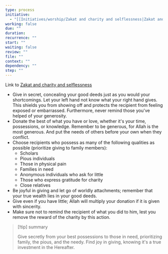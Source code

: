 ```yaml
---
type: process
initiative:
  - "[[Initiatives/worship/Zakat and charity and selflessness|Zakat and charity and selflessness]]"
working: false
due: ""
duration: 
recurrence: ""
start: ""
waiting: false
review: ""
file: ""
context: ""
dependency: ""
step: ""
---
```


Link to [Zakat and charity and selflessness](Initiatives/worship/Zakat%20and%20charity%20and%20selflessness.md)

* Give in secret, concealing your good deeds just as you would your shortcomings. Let your left hand not know what your right hand gives. This shields you from showing off and protects the recipient from feeling exposed or embarrassed. Furthermore, never remind those you've helped of your generosity.
* Donate the best of what you have or love, whether it's your time, possessions, or knowledge. Remember to be generous, for Allah is the most generous. And put the needs of others before your own when they conflict.
* Choose recipients who possess as many of the following qualities as possible (prioritize giving to family members):
    * Scholars
    * Pious individuals
    * Those in physical pain
    * Families in need
    * Anonymous individuals who ask for little
    * Those who express gratitude for charity
    * Close relatives
* Be joyful in giving and let go of worldly attachments; remember that your true wealth lies in your good deeds.
* Give even if you have little; Allah will multiply your donation if it is given with sincerity.
* Make sure not to remind the recipient of what you did to him, lest you remove the reward of the charity by this action.

> [!tip] summary
> 
> 
> Give secretly from your best possessions to those in need, prioritizing family, the pious, and the needy. Find joy in giving, knowing it's a true investment in the Hereafter.
> 

